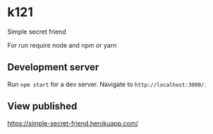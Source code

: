 # k121
Simple secret friend

For run require node and npm or yarn

## Development server

Run `npm start` for a dev server. Navigate to `http://localhost:3000/`.

## View published

https://simple-secret-friend.herokuapp.com/